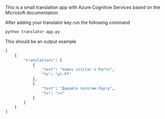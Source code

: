 This is a small translation app with Azure Cognitive Services based on the Microsoft documentation.

After adding your translator key run the following command 
```python
python translator-app.py
```

This should be an output example
```python
[
    {
        "translations": [
            {
                "text": "Vamos visitar o Porto",
                "to": "pt-PT"
            },
            {
                "text": "Давайте посетим Порту",
                "to": "ru"
            }
        ]
    }
]
```
